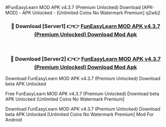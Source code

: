 #FunEasyLearn MOD APK v4.3.7 (Premium Unlocked) Download [APK-MOD] - APK Unlocked - [Unlimited Coins No Watermark Premium] q2wb2



<div align="center">

<h3>🔴 Download [Server1] 👉👉 <a href="https://momento.my/?title=FunEasyLearn_MOD_APK_v4.3.7_(Premium_Unlocked)_Download">FunEasyLearn MOD APK v4.3.7 (Premium Unlocked) Download Mod Apk</a></h3><br>

<h3>🔴 Download [Server2] 👉👉 <a href="https://momento.my/?title=FunEasyLearn_MOD_APK_v4.3.7_(Premium_Unlocked)_Download">FunEasyLearn MOD APK v4.3.7 (Premium Unlocked) Download Mod Apk</a></h3>
</div>



Download FunEasyLearn MOD APK v4.3.7 (Premium Unlocked) Download beta APK Unlocked

Free FunEasyLearn MOD APK v4.3.7 (Premium Unlocked) Download beta APK Unlocked [Unlimited Coins No Watermark Premium]

Download FunEasyLearn MOD APK v4.3.7 (Premium Unlocked) Download beta APK Unlocked [Unlimited Coins No Watermark Premium] Mod For Android
